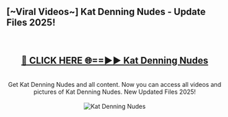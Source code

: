<h2>[~Viral Videos~] Kat Denning Nudes - Update Files 2025!</h2>
<br>
<div align="center">
<h2><a href="https://betterlinks.top/A2PfLJ" rel="nofollow">🔴 CLICK HERE 🌐==►► Kat Denning Nudes</a></h2>
<br>
Get Kat Denning Nudes and all content. Now you can access all videos and pictures of Kat Denning Nudes. New Updated Files 2025!
<br>
<br>
<a href="https://betterlinks.top/A2PfLJ" rel="nofollow" data-target="animated-image.originalLink"><img src="https://i.ibb.co.com/WyWwxjT/player-gif2.gif" alt="Kat Denning Nudes" style="max-width: 100%; display: inline-block;" data-target="animated-image.originalImage"></a>
</div>
<br>
